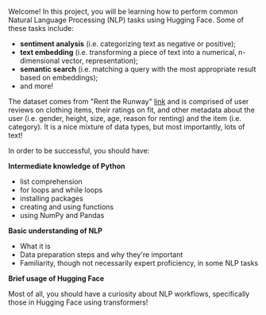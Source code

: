 Welcome! In this project, you will be learning how to perform common Natural Language Processing (NLP) tasks using Hugging Face. Some of these tasks include:
- **sentiment analysis** (i.e. categorizing text as negative or positive);
- **text embedding** (i.e. transforming a piece of text into a numerical, n-dimensional vector, representation);
- **semantic search** (i.e. matching a query with the most appropriate result based on embeddings);
- and more!

The dataset comes from "Rent the Runway" [link](https://cseweb.ucsd.edu//~jmcauley/datasets.html#clothing_fit) and is comprised of user reviews on clothing items, their ratings on fit, and other metadata about the user (i.e. gender, height, size, age, reason for renting) and the item (i.e. category). It is a nice mixture of data types, but most importantly, lots of text! 

In order to be successful, you should have:

**Intermediate knowledge of Python**
- list comprehension
- for loops and while loops
- installing packages
- creating and using functions
- using NumPy and Pandas

**Basic understanding of NLP**
- What it is
- Data preparation steps and why they're important
- Familiarity, though not necessarily expert proficiency, in some NLP tasks

**Brief usage of Hugging Face**


Most of all, you should have a curiosity about NLP workflows, specifically those in Hugging Face using transformers!
